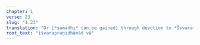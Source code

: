 ```yaml
---
chapter: 1
verse: 23
slug: "1.23"
translation: "Or [*samādhi* can be gained] through devotion to *Īśvara*."
root_text: "īśvarapraṇidhānād vā"
---
```


